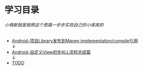 # 学习目录
###### 小萌新就是按照这个思路一步步实现自己的小库库的
* [Android-项目Library发布到Maven,implementation/compile引用](https://zhuanlan.zhihu.com/p/56586128)  
↓
* [Android-自定义View初步ALL流程总结篇](https://zhuanlan.zhihu.com/p/50325981)  
↓
* [TODO]()
